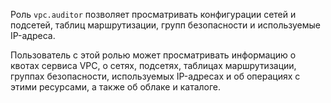 Роль `vpc.auditor` позволяет просматривать конфигурации сетей и подсетей, таблиц маршрутизации, групп безопасности и используемые IP-адреса.

Пользователь с этой ролью может просматривать информацию о квотах сервиса VPC, о сетях, подсетях, таблицах маршрутизации, группах безопасности, используемых IP-адресах и об операциях с этими ресурсами, а также об облаке и каталоге. 
